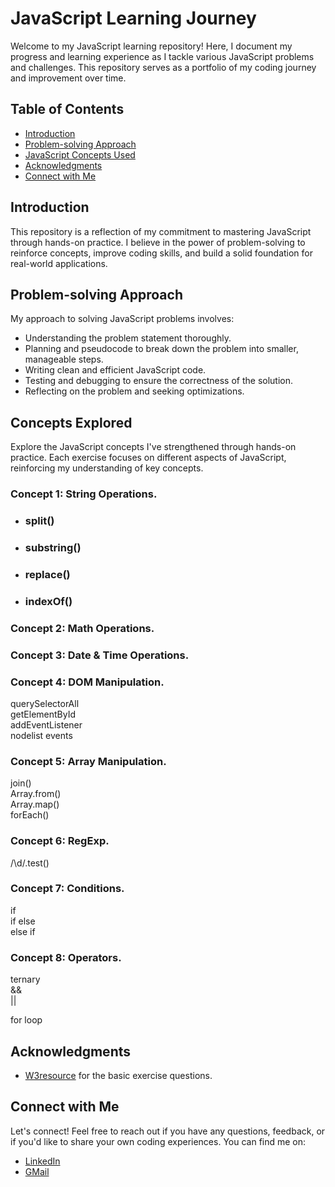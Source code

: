 # JavaScript Learning Journey

Welcome to my JavaScript learning repository! Here, I document my progress and learning experience as I tackle various JavaScript problems and challenges. This repository serves as a portfolio of my coding journey and improvement over time.

## Table of Contents

- [Introduction](#introduction)
- [Problem-solving Approach](#problem-solving-approach)
- [JavaScript Concepts Used](#concepts-explored)
- [Acknowledgments](#acknowledgments)
- [Connect with Me](#connect-with-me)

## Introduction

This repository is a reflection of my commitment to mastering JavaScript through hands-on practice. I believe in the power of problem-solving to reinforce concepts, improve coding skills, and build a solid foundation for real-world applications.

## Problem-solving Approach

My approach to solving JavaScript problems involves:

- Understanding the problem statement thoroughly.
- Planning and pseudocode to break down the problem into smaller, manageable steps.
- Writing clean and efficient JavaScript code.
- Testing and debugging to ensure the correctness of the solution.
- Reflecting on the problem and seeking optimizations.

## Concepts Explored

Explore the JavaScript concepts I've strengthened through hands-on practice. Each exercise focuses on different aspects of JavaScript, reinforcing my understanding of key concepts.

### Concept 1: String Operations.
- ### split() 
- ### substring()   
- ### replace() 
- ### indexOf()

### Concept 2: Math Operations.

### Concept 3: Date & Time Operations.

### Concept 4: DOM Manipulation.
querySelectorAll <br>
getElementById <br>
addEventListener <br>
nodelist events
### Concept 5: Array Manipulation.
join() <br>
Array.from() <br>
Array.map() <br>
forEach()

### Concept 6: RegExp.
/\d/.test()

### Concept 7: Conditions.
if <br>
if else <br>
else if 

### Concept 8: Operators.
ternary <br>
&& <br>
|| 

for loop

## Acknowledgments

- [W3resource](https://www.w3resource.com/javascript-exercises/javascript-basic-exercises.php#EDITOR) for the basic exercise questions.

## Connect with Me

Let's connect! Feel free to reach out if you have any questions, feedback, or if you'd like to share your own coding experiences. You can find me on:

- [LinkedIn](https://www.linkedin.com/in/akash-bhati-a321a1140/)
- [GMail](mailto:akashbhati67@gmail.com)